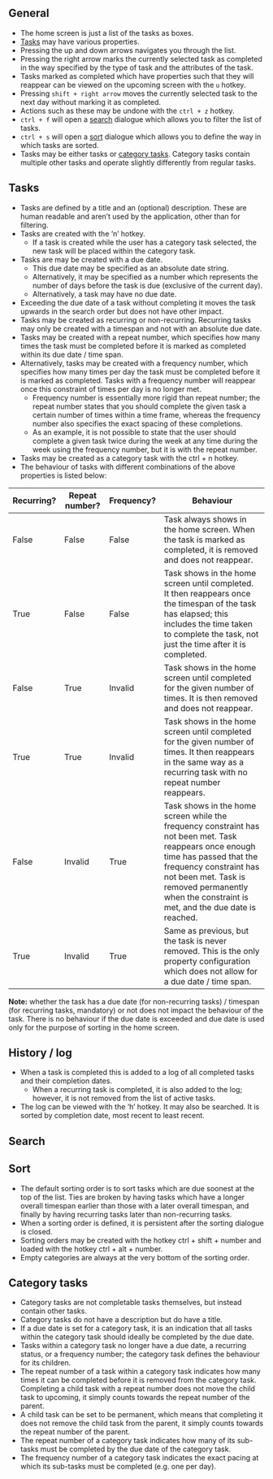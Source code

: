 ## General
-	The home screen is just a list of the tasks as boxes.
-	[Tasks](#tasks) may have various properties.
-	Pressing the up and down arrows navigates you through the list.
-	Pressing the right arrow marks the currently selected task as completed in the way specified by the type of task and the attributes of the task.
-	Tasks marked as completed which have properties such that they will reappear can be viewed on the upcoming screen with the `u` hotkey.
-	Pressing `shift + right arrow` moves the currently selected task to the next day without marking it as completed.
-	Actions such as these may be undone with the `ctrl + z` hotkey.
-	`ctrl + f` will open a [search](#search) dialogue which allows you to filter the list of tasks.
-	`ctrl + s` will open a [sort](#sort) dialogue which allows you to define the way in which tasks are sorted.
-	Tasks may be either tasks or [category tasks](#category-tasks). Category tasks contain multiple other tasks and operate slightly differently from regular tasks.
## Tasks
-	Tasks are defined by a title and an (optional) description. These are human readable and aren’t used by the application, other than for filtering.
-	Tasks are created with the ‘n’ hotkey.
	-	If a task is created while the user has a category task selected, the new task will be placed within the category task.
-	Tasks are may be created with a due date.
	-	This due date may be specified as an absolute date string.
	-	Alternatively, it may be specified as a number which represents the number of days before the task is due (exclusive of the current day).
	-	Alternatively, a task may have no due date.
-	Exceeding the due date of a task without completing it moves the task upwards in the search order but does not have other impact.
-	Tasks may be created as recurring or non-recurring. Recurring tasks may only be created with a timespan and not with an absolute due date.
-	Tasks may be created with a repeat number, which specifies how many times the task must be completed before it is marked as completed within its due date / time span.
-	Alternatively, tasks may be created with a frequency number, which specifies how many times per day the task must be completed before it is marked as completed. Tasks with a frequency number will reappear once this constraint of times per day is no longer met.
	-	Frequency number is essentially more rigid than repeat number; the repeat number states that you should complete the given task a certain number of times within a time frame, whereas the frequency number also specifies the exact spacing of these completions.
	-	As an example, it is not possible to state that the user should complete a given task twice during the week at any time during the week using the frequency number, but it is with the repeat number.
-	Tasks may be created as a category task with the ctrl + n hotkey.
-	The behaviour of tasks with different combinations of the above properties is listed below:

| Recurring? | Repeat number? | Frequency? | Behaviour                                                                                                                                                                                                                                                      |
|------------|----------------|------------|----------------------------------------------------------------------------------------------------------------------------------------------------------------------------------------------------------------------------------------------------------------|
| False      | False          | False      | Task always shows in the home screen. When the task is marked as completed, it is removed and does not reappear.                                                                                                                                               |
| True       | False          | False      | Task shows in the home screen until completed. It then reappears once the timespan of the task has elapsed; this includes the time taken to complete the task, not just the time after it is completed.                                                        |
| False      | True           | Invalid    | Task shows in the home screen until completed for the given number of times. It is then removed and does not reappear.                                                                                                                                         |
| True       | True           | Invalid    | Task shows in the home screen until completed for the given number of times. It then reappears in the same way as a recurring task with no repeat number reappears.                                                                                            |
| False      | Invalid        | True       | Task shows in the home screen while the frequency constraint has not been met. Task reappears once enough time has passed that the frequency constraint has not been met. Task is removed permanently when the constraint is met, and the due date is reached. |
| True       | Invalid        | True       | Same as previous, but the task is never removed. This is the only property configuration which does not allow for a due date / time span.                                                                                                                      |

**Note:** whether the task has a due date (for non-recurring tasks) / timespan (for recurring tasks, mandatory) or not does not impact the behaviour of the task. There is no behaviour if the due date is exceeded and due date is used only for the purpose of sorting in the home screen.
## History / log
-	When a task is completed this is added to a log of all completed tasks and their completion dates.
	-	When a recurring task is completed, it is also added to the log; however, it is not removed from the list of active tasks.
-	The log can be viewed with the ‘h’ hotkey. It may also be searched. It is sorted by completion date, most recent to least recent.
## Search
## Sort
-	The default sorting order is to sort tasks which are due soonest at the top of the list. Ties are broken by having tasks which have a longer overall timespan earlier than those with a later overall timespan, and finally by having recurring tasks later than non-recurring tasks.
-	When a sorting order is defined, it is persistent after the sorting dialogue is closed.
-	Sorting orders may be created with the hotkey ctrl + shift + number and loaded with the hotkey ctrl + alt + number.
-	Empty categories are always at the very bottom of the sorting order.
## Category tasks
-	Category tasks are not completable tasks themselves, but instead contain other tasks.
-	Category tasks do not have a description but do have a title.
-	If a due date is set for a category task, it is an indication that all tasks within the category task should ideally be completed by the due date.
-	Tasks within a category task no longer have a due date, a recurring status, or a frequency number; the category task defines the behaviour for its children.
-	The repeat number of a task within a category task indicates how many times it can be completed before it is removed from the category task. Completing a child task with a repeat number does not move the child task to upcoming, it simply counts towards the repeat number of the parent.
-	A child task can be set to be permanent, which means that completing it does not remove the child task from the parent, it simply counts towards the repeat number of the parent.
-	The repeat number of a category task indicates how many of its sub-tasks must be completed by the due date of the category task.
-	The frequency number of a category task indicates the exact pacing at which its sub-tasks must be completed (e.g. one per day).
